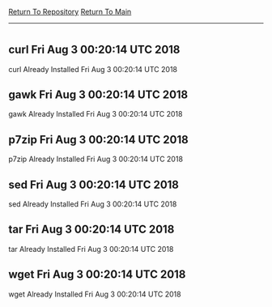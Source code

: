 [Return To Repository](https://github.com/deathbybandaid/piholeparser/)
[Return To Main](https://github.com/deathbybandaid/piholeparser/blob/master/RecentRunLogs/Mainlog.md)
____________________________________
# 
## curl Fri Aug 3 00:20:14 UTC 2018
curl Already Installed Fri Aug 3 00:20:14 UTC 2018
## gawk Fri Aug 3 00:20:14 UTC 2018
gawk Already Installed Fri Aug 3 00:20:14 UTC 2018
## p7zip Fri Aug 3 00:20:14 UTC 2018
p7zip Already Installed Fri Aug 3 00:20:14 UTC 2018
## sed Fri Aug 3 00:20:14 UTC 2018
sed Already Installed Fri Aug 3 00:20:14 UTC 2018
## tar Fri Aug 3 00:20:14 UTC 2018
tar Already Installed Fri Aug 3 00:20:14 UTC 2018
## wget Fri Aug 3 00:20:14 UTC 2018
wget Already Installed Fri Aug 3 00:20:14 UTC 2018
